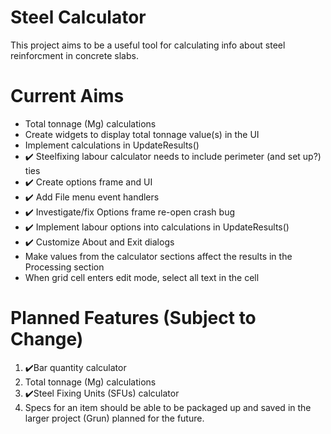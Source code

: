 # Steel Calculator

This project aims to be a useful tool for calculating info about steel reinforcment in concrete slabs.

# Current Aims

- Total tonnage (Mg) calculations
 - Create widgets to display total tonnage value(s) in the UI
 - Implement calculations in UpdateResults()
- ✔️ Steelfixing labour calculator needs to include perimeter (and set up?) ties
 - ✔️ Create options frame and UI
 - ✔️ Add File menu event handlers
  - ✔️ Investigate/fix Options frame re-open crash bug
 - ✔️ Implement labour options into calculations in UpdateResults()
- ✔️ Customize About and Exit dialogs
- Make values from the calculator sections affect the results in the Processing section
- When grid cell enters edit mode, select all text in the cell


# Planned Features (Subject to Change)

1. ✔️Bar quantity calculator
2. Total tonnage (Mg) calculations
3. ✔️Steel Fixing Units (SFUs) calculator
4. Specs for an item should be able to be packaged up and saved in the larger project (Grun) planned for the future.
